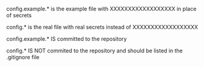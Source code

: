 config.example.* is the example file with XXXXXXXXXXXXXXXXXX in place of secrets

config.* is the real file with real secrets instead of XXXXXXXXXXXXXXXXXX

config.example.* IS committed to the repository

config.* IS NOT commited to the repository and should be listed in the .gitignore file